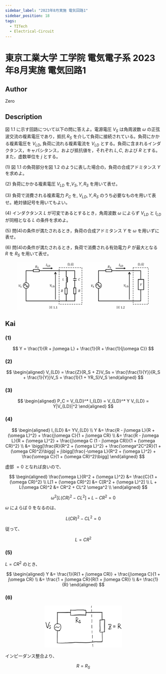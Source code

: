 ```yaml
---
sidebar_label: "2023年8月実施 電気回路1"
sidebar_position: 18
tags:
  - TITech
  - Electrical-Circuit
---
```

# 東京工業大学 工学院 電気電子系 2023年8月実施 電気回路1

## **Author**
Zero

## **Description**
図 $1.1$ に示す回路について以下の問に答えよ。電源電圧 $V_S$ は角周波数 $\omega$ の正弦波交流の複素電圧であり，抵抗 $R_S$ を介して負荷に接続されている。負荷にかかる複素電圧を $V_{LD}$, 負荷に流れる複素電流を $V_{LD}$ とする。負荷に含まれるインダクタンス，キャパシタンス，および抵抗値を，それぞれ $L,C$, および $R$ とする。また，虚数単位を $j$ とする。

(1) 図 $1.1$ の負荷部分を図 $1.2$ のように表した場合の，負荷の合成アドミタンス $Y$ を求めよ。

(2) 負荷にかかる複素電圧 $V_{LD}$ を,$V_S,Y,R_S$ を用いて表せ。

(3) 負荷で消費される複素電力 $P_C$ を, $V_{LD},Y,R_S$ のうち必要なものを用いて表せ。絶対値記号を用いてもよい。

(4) インダクタンス $L$ が可変であるとするとき，角周波数 $\omega$ によらず $V_{LD}$ と $I_{LD}$ が同相となる $L$ の条件を求めよ。

(5) 問(4)の条件が満たされるとき，負荷の合成アドミタンス $Y$ を $\omega$ を用いずに表せ。

(6) 問(4)の条件が満たされるとき，負荷で消費される有効電力 $P$ が最大となる $R$ を $R_S$ を用いて表せ。

<figure style="text-align:center;">
  <img src="https://raw.githubusercontent.com/Myyura/the_kai_project_assets/main/kakomonn/TITech/engineering/ee_202308_electrical_circuit_1_p1.png" width="500" alt=""/>
</figure>

## **Kai** 
### (1)

$$
Y = \frac{1}{R + j\omega L} + \frac{1}{R + \frac{1}{j\omega C}}
$$

### (2)

$$
\begin{aligned}
V_{LD} = \frac{Z}{R_S + Z}V_Ss = \frac{\frac{1}{Y}}{R_S + \frac{1}{Y}}V_S = \frac{1}{1 + YR_S}V_S
\end{aligned}
$$

### (3)

$$
\begin{aligned}
P_C = V_{LD}^* I_{LD} = V_{LD}^* Y V_{LD} = Y|V_{LD}|^2
\end{aligned}
$$

### (4)

$$
\begin{aligned}
I_{LD} &= YV_{LD} \\
Y &= \frac{R - j\omega L}{R + (\omega L)^2} + \frac{j\omega C}{1 + j\omega CR} \\
&= \frac{R - j\omega L}{R + (\omega L)^2} + \frac{j\omega C (1 - j\omega CR)}{1 + (\omega CR)^2} \\
&= \bigg[\frac{R}{R^2 + (\omega L)^2} + \frac{\omega^2C^2R}{1 + (\omega CR)^2}\bigg] + j\bigg[\frac{-\omega L}{R^2 + (\omega L)^2} + \frac{\omega C}{1 + (\omega CR)^2}\bigg]
\end{aligned}
$$

虚部 $=0$ となれば良いので、

$$
\begin{aligned}
\frac{\omega L}{R^2 + (\omega L)^2} &= \frac{C}{1 + (\omega CR)^2} \\
L[1 + (\omega CR)^2] &= C[R^2 + (\omega L)^2] \\
L + L(\omega CR)^2 &= CR^2 + CL^2 \omega^2 \\
\end{aligned}
$$

$$
\omega^2[L(CR)^2 - CL^2] + L - CR^2 = 0
$$

$\omega$ によらば $0$ をなるのは、

$$
L(CR)^2 - CL^2 = 0
$$

従って、

$$
L = CR^2
$$

### (5)
$L = CR^2$ のとき、

$$
\begin{aligned}
Y &= \frac{1}{R(1 + j\omega CR)} + \frac{j\omega C}{1 + j\omega CR} \\
&= \frac{1 + j\omega CR}{R(1 + j\omega CR)} \\
&= \frac{1}{R}
\end{aligned}
$$

### (6)

<figure style="text-align:center;">
  <img src="https://raw.githubusercontent.com/Myyura/the_kai_project_assets/main/kakomonn/TITech/engineering/ee_202308_electrical_circuit_1_p2.png" width="250" alt=""/>
</figure>

インピーダンス整合より、

$$
R = R_S
$$

